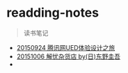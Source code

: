 # readding-notes
> 读书笔记

* [20150924 腾讯网UED体验设计之旅](https://github.com/zzTonyQzz/readding-notes/blob/master/20150924%20%E8%85%BE%E8%AE%AF%E7%BD%91UED%E4%BD%93%E9%AA%8C%E8%AE%BE%E8%AE%A1%E4%B9%8B%E6%97%85.md)
* [20151006 解忧杂货店 by(日)东野圭吾]()  
*
